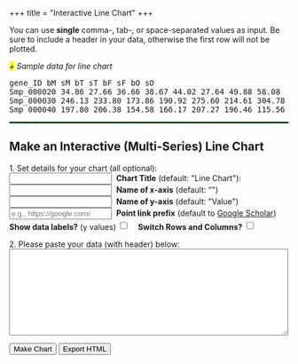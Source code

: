 +++
title = "Interactive Line Chart"
+++
<div>
<p>You can use <strong>single</strong> comma-, tab-, or space-separated values as input. Be sure to include a header in your data, otherwise the first row will not be plotted.</p>

<span class="csv-toggle"><em><mark>+</mark> Sample data for line chart</em></span>
<span class="csv-example" style="width: 100%">
<pre>
gene_ID bM sM bT sT bF sF bO sO
Smp_000020 34.86 27.66 36.66 38.67 44.02 27.64 49.88 58.08
Smp_000030 246.13 233.80 173.86 190.92 275.60 214.61 304.78 241.16
Smp_000040 197.80 206.38 154.58 166.17 207.27 196.46 115.56 116.15
</pre></span>
<script>
function main() {
  $('.csv-example').hide();
  $('.csv-toggle').on('click', function() {
    $(this).toggleClass('active');
    $(this).next().slideToggle(400);
  });
}
$(document).ready(main);
</script>

<hr style="border: 1px dashed #008800">
<h2>Make an Interactive (Multi-Series) Line Chart</h2>

<form>
<p>1. Set details for your chart (all optional):<br>
<input type="text" name="mtitle">&nbsp;&nbsp;<strong>Chart Title</strong> (default: "Line Chart"):<br> 
<input type="text" name="xaxis">&nbsp;&nbsp;<strong>Name of x-axis</strong> (default: "")<br>
<input type="text" name="yaxis">&nbsp;&nbsp;<strong>Name of y-axis</strong> (default: "Value")<br> 
<input type="text" name="preurl"placeholder="e.g., https://google.com/" >&nbsp;&nbsp;<strong>Point link prefix</strong> (default to <a href="https://scholar.google.com">Google Scholar</a>)<br>
<strong>Show data labels?</strong> (y values) <input type="checkbox" id="select-datalebels" style="height: 1.2em;">&nbsp;&nbsp;&nbsp;&nbsp;<strong>Switch Rows and Columns?</strong> <input type="checkbox" id="switchrc" style="height: 1.2em;">
</p>
<p>2. Please paste your data (with header) below:<br>
<textarea rows="10" cols="60" name="usrcsv"></textarea><br>
</p>
</form>
<button id="makeChart">Make Chart</button>
<button id="exportHtml">Export HTML</button>
<br>
<div id="container" style="width: 90%; margin: 0 auto"></div>
<script src="/js/line.js"></script>
<script src='/js/export/exportLine.js'></script>
</div>
